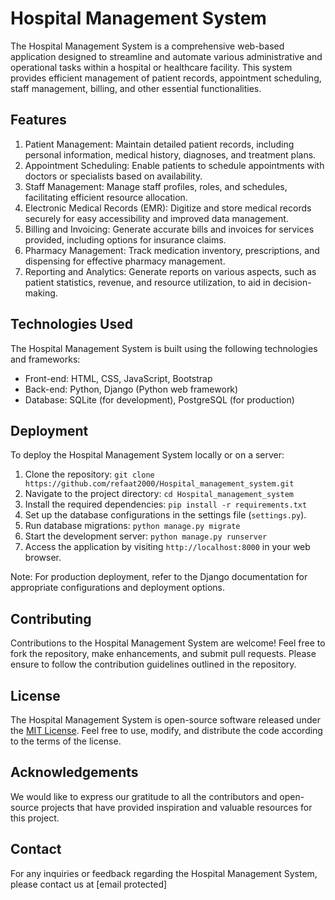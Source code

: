 # Hospital Management System

The Hospital Management System is a comprehensive web-based application designed to streamline and automate various administrative and operational tasks within a hospital or healthcare facility. This system provides efficient management of patient records, appointment scheduling, staff management, billing, and other essential functionalities.

## Features

1. Patient Management: Maintain detailed patient records, including personal information, medical history, diagnoses, and treatment plans.
2. Appointment Scheduling: Enable patients to schedule appointments with doctors or specialists based on availability.
3. Staff Management: Manage staff profiles, roles, and schedules, facilitating efficient resource allocation.
4. Electronic Medical Records (EMR): Digitize and store medical records securely for easy accessibility and improved data management.
5. Billing and Invoicing: Generate accurate bills and invoices for services provided, including options for insurance claims.
6. Pharmacy Management: Track medication inventory, prescriptions, and dispensing for effective pharmacy management.
7. Reporting and Analytics: Generate reports on various aspects, such as patient statistics, revenue, and resource utilization, to aid in decision-making.

## Technologies Used

The Hospital Management System is built using the following technologies and frameworks:

- Front-end: HTML, CSS, JavaScript, Bootstrap
- Back-end: Python, Django (Python web framework)
- Database: SQLite (for development), PostgreSQL (for production)

## Deployment

To deploy the Hospital Management System locally or on a server:

1. Clone the repository: `git clone https://github.com/refaat2000/Hospital_management_system.git`
2. Navigate to the project directory: `cd Hospital_management_system`
3. Install the required dependencies: `pip install -r requirements.txt`
4. Set up the database configurations in the settings file (`settings.py`).
5. Run database migrations: `python manage.py migrate`
6. Start the development server: `python manage.py runserver`
7. Access the application by visiting `http://localhost:8000` in your web browser.

Note: For production deployment, refer to the Django documentation for appropriate configurations and deployment options.

## Contributing

Contributions to the Hospital Management System are welcome! Feel free to fork the repository, make enhancements, and submit pull requests. Please ensure to follow the contribution guidelines outlined in the repository.

## License

The Hospital Management System is open-source software released under the [MIT License](LICENSE). Feel free to use, modify, and distribute the code according to the terms of the license.

## Acknowledgements

We would like to express our gratitude to all the contributors and open-source projects that have provided inspiration and valuable resources for this project.

## Contact

For any inquiries or feedback regarding the Hospital Management System, please contact us at [email protected]
